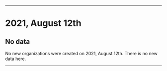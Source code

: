 
***

# 2021, August 12th

## No data

No new organizations were created on 2021, August 12th. There is no new data here.

***
